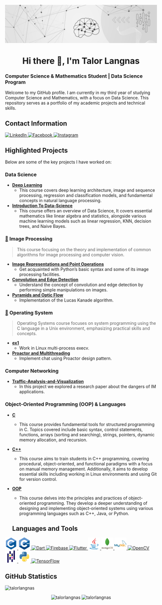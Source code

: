 ![banner](https://raw.githubusercontent.com/TalorLangnas/TalorLangnas/main/src/data.png)
<h1 align="center">Hi there 👋, I'm Talor Langnas</h1>

### Computer Science & Mathematics Student | Data Science Program

Welcome to my GitHub profile. I am currently in my third year of studying Computer Science and Mathematics, with a focus on Data Science. This repository serves as a portfolio of my academic projects and technical skills.

## Contact Information
<p align="left">
  <a href="https://www.linkedin.com/in/talor-langnas-374784288/" target="blank">
    <img src="https://raw.githubusercontent.com/rahuldkjain/github-profile-readme-generator/master/src/images/icons/Social/linked-in-alt.svg" alt="LinkedIn" height="30" width="40" />
  </a>
  <a href="https://www.facebook.com/talor.langnas" target="blank">
    <img src="https://raw.githubusercontent.com/rahuldkjain/github-profile-readme-generator/master/src/images/icons/Social/facebook.svg" alt="Facebook" height="30" width="40" />
  </a>
  <a href="https://instagram.com/talorlangnas" target="blank">
    <img src="https://raw.githubusercontent.com/rahuldkjain/github-profile-readme-generator/master/src/images/icons/Social/instagram.svg" alt="Instagram" height="30" width="40" />
  </a>
</p>

## Highlighted Projects
Below are some of the key projects I have worked on:

### Data Science
- **[Deep Learning](https://github.com/TalorLangnas/facial-classification)**
  - This course covers deep learning architecture, image and sequence processing, regression and classification models, and fundamental concepts in natural language processing.
- **[Introduction To Data-Science](https://github.com/TalorLangnas/Introduction-To-Data-Science)**
  - This course offers an overview of Data Science, It covers essential mathematics like linear algebra and statistics, alongside various machine learning models such as linear regression, KNN, decision trees, and Naive Bayes.

### [🔗](https://github.com/TalorLangnas/Image-Processing/tree/main) Image Processing
> This course focusing on the theory and implementation of common algorithms for image processing and computer vision.

- **[Image Representations and Point Operations](https://github.com/TalorLangnas/Image-Processing/tree/main/Image%20Representations%20and%20Point%20Operations)**
   - Get acquainted with Python’s basic syntax and some of its image processing facilities.
- **[Convolution and Edge Detection](https://github.com/TalorLangnas/Image-Processing/tree/main/Ex2%20Convolution%20Edge%20Detection)**
   - Understand the concept of convolution and edge detection by performing simple manipulations on images.
- **[Pyramids and Optic Flow](https://github.com/TalorLangnas/Image-Processing/tree/main/Pyramids%20and%20Optic%20Flow)**
   - Implementation of the Lucas Kanade algorithm.

### [🔗](https://github.com/TalorLangnas/Operating_System/tree/main) Operating System
> Operating Systems course focuses on system programming using the C language in a Unix environment, emphasizing practical skills and concepts.

- **[ex1](https://github.com/TalorLangnas/Operating_System/tree/main/ex1)**
   - Work in Linux multi-process execv.
- **[Proactor and Multithreading](https://github.com/TalorLangnas/Operating_System/tree/main/proactor_multithreading)**
   - Implement chat using Proactor design pattern.

### Computer Networking
- **[Traffic-Analysis-and-Visualization](https://github.com/TalorLangnas/Traffic-Analysis-and-Visualization)**
   - In this project we explored a research paper about the dangers of IM applications.

### Object-Oriented Programming (OOP) & Languages

- **[C](https://github.com/TalorLangnas/C)**
  - This course provides fundamental tools for structured programming in C. Topics covered include basic syntax, control statements, functions, arrays (sorting and searching), strings, pointers, dynamic memory allocation, and recursion.
- **[C++](https://github.com/TalorLangnas/CPP)**
  - This course aims to train students in C++ programming, covering procedural, object-oriented, and functional paradigms with a focus on manual memory management. Additionally, it aims to develop essential skills including working in Linux environments and using Git for version control.
- **[OOP](https://github.com/TalorLangnas/Object_Oriented_Programming)**
  - This course delves into the principles and practices of object-oriented programming. They develop a deeper understanding of designing and implementing object-oriented systems using various programming languages such as C++, Java, or Python.

  ## Languages and Tools
<p align="left">
  <a href="https://www.cprogramming.com/" target="_blank" rel="noreferrer">
    <img src="https://raw.githubusercontent.com/devicons/devicon/master/icons/c/c-original.svg" alt="C" width="40" height="40"/>
  </a>
  <a href="https://www.w3schools.com/cpp/" target="_blank" rel="noreferrer">
    <img src="https://raw.githubusercontent.com/devicons/devicon/master/icons/cplusplus/cplusplus-original.svg" alt="C++" width="40" height="40"/>
  </a>
  <a href="https://dart.dev" target="_blank" rel="noreferrer">
    <img src="https://www.vectorlogo.zone/logos/dartlang/dartlang-icon.svg" alt="Dart" width="40" height="40"/>
  </a>
  <a href="https://firebase.google.com/" target="_blank" rel="noreferrer">
    <img src="https://www.vectorlogo.zone/logos/firebase/firebase-icon.svg" alt="Firebase" width="40" height="40"/>
  </a>
  <a href="https://flutter.dev" target="_blank" rel="noreferrer">
    <img src="https://www.vectorlogo.zone/logos/flutterio/flutterio-icon.svg" alt="Flutter" width="40" height="40"/>
  </a>
  <a href="https://www.java.com" target="_blank" rel="noreferrer">
    <img src="https://raw.githubusercontent.com/devicons/devicon/master/icons/java/java-original.svg" alt="Java" width="40" height="40"/>
  </a>
  <a href="https://www.mongodb.com/" target="_blank" rel="noreferrer">
    <img src="https://raw.githubusercontent.com/devicons/devicon/master/icons/mongodb/mongodb-original-wordmark.svg" alt="MongoDB" width="40" height="40"/>
  </a>
  <a href="https://www.mysql.com/" target="_blank" rel="noreferrer">
    <img src="https://raw.githubusercontent.com/devicons/devicon/master/icons/mysql/mysql-original-wordmark.svg" alt="MySQL" width="40" height="40"/>
  </a>
  <a href="https://opencv.org/" target="_blank" rel="noreferrer">
    <img src="https://www.vectorlogo.zone/logos/opencv/opencv-icon.svg" alt="OpenCV" width="40" height="40"/>
  </a>
  <a href="https://pandas.pydata.org/" target="_blank" rel="noreferrer">
    <img src="https://raw.githubusercontent.com/devicons/devicon/2ae2a900d2f041da66e950e4d48052658d850630/icons/pandas/pandas-original.svg" alt="Pandas" width="40" height="40"/>
  </a>
  <a href="https://www.python.org" target="_blank" rel="noreferrer">
    <img src="https://raw.githubusercontent.com/devicons/devicon/master/icons/python/python-original.svg" alt="Python" width="40" height="40"/>
  </a>
  <a href="https://www.tensorflow.org" target="_blank" rel="noreferrer">
    <img src="https://www.vectorlogo.zone/logos/tensorflow/tensorflow-icon.svg" alt="TensorFlow" width="40" height="40"/>
  </a>
</p>

## GitHub Statistics

<p align="left"> <img src="https://komarev.com/ghpvc/?username=talorlangnas&label=Profile%20views&color=0e75b6&style=flat" alt="talorlangnas" /> </p>

<div align="center">
 <img src="https://github-readme-stats.vercel.app/api/top-langs?username=talorlangnas&show_icons=true&locale=en" alt="talorlangnas" />
 <img src="https://github-readme-stats.vercel.app/api?username=talorlangnas&show_icons=true&locale=en" alt="talorlangnas" />
</div>



